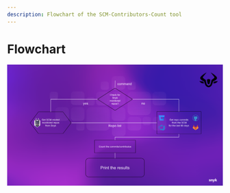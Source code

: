 ```yaml
---
description: Flowchart of the SCM-Contributors-Count tool
---
```


# Flowchart

![Flowchart of the SCM-Contributors-Count tool](<../../../.gitbook/assets/flow-chart (1) (1) (1) (1) (1) (1).png>)
